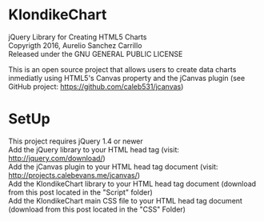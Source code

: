 # KlondikeChart
jQuery Library for Creating HTML5 Charts
<br>
Copyrigth 2016, Aurelio Sanchez Carrillo
<br>
Released under the GNU GENERAL PUBLIC LICENSE

This is an open source project that allows users to create data charts inmediatly using HTML5's Canvas property and the jCanvas plugin (see GitHub project: https://github.com/caleb531/jcanvas)

# SetUp
This project requires jQuery 1.4 or newer 
<br>
Add the jQuery library to your HTML head tag (visit: http://jquery.com/download/)
<br>
Add the jCanvas plugin to your HTML head tag document (visit: http://projects.calebevans.me/jcanvas/)
<br>
Add the KlondikeChart library to your HTML head tag document (download from this post located in the "Script" folder)
<br>
Add the KlondikeChart main CSS file to your HTML head tag document (download from this post located in the "CSS" Folder)


